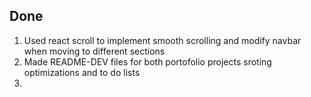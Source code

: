 ## Done

1. Used react scroll to implement smooth scrolling and modify navbar when moving to different sections
2. Made README-DEV files for both portofolio projects sroting optimizations and to do lists
3.